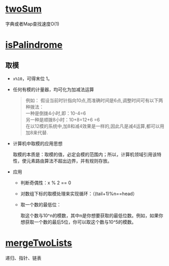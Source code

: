 # [twoSum](./twoSum.js)

字典或者Map查找速度O(1)

# [isPalindrome](./isPalindrome.js)

## 取模

- `x%10`，可得末位 1。
- 任何有模的计量器，均可化为加减法运算

  >例如： 假设当前时针指向10点,而准确时间是6点,调整时间可有以下两种拨法：  
  >一种是倒拨4小时,即：10-4=6  
  >另一种是顺拨8小时：10+8=12+6 =6  
  >在以12模的系统中,加8和减4效果是一样的,因此凡是减4运算,都可以用加8来代替.  
- 计算机中取模的应用思想
  
  取模的本质是：取模的值，必定会模的范围内；所以，计算机领域引用该特性，使元素路由算法不超出边界，并有规则存放。

- 应用
  - 判断奇偶性：x % 2 == 0
  - 对数组下标的取模处理来实现循环：（(tail+1)%n==head）
  - 取一个数的最低位：

    取这个数与10^n的模数，其中n是你想要获取的最低位数。例如，如果你想获取一个数的最后5位，你可以取这个数与10^5的模数。   


# [mergeTwoLists](./mergeTwoLists.js)
递归、指针、链表
